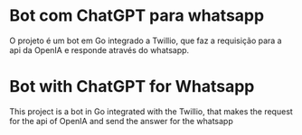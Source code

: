 # Bot com ChatGPT para whatsapp

O projeto é um bot em Go integrado a Twillio, que faz a requisição para a api da OpenIA e responde através do whatsapp.

# Bot with ChatGPT for Whatsapp

This project is a bot in Go integrated with the Twillio, that makes the request for the api of OpenIA and send the answer for the whatsapp

